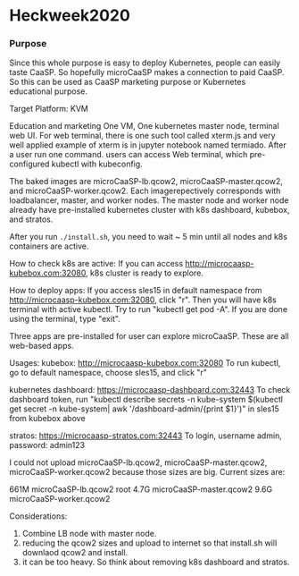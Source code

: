 # Heckweek2020

### Purpose

Since this whole purpose is easy to deploy Kubernetes, people can easily taste CaaSP. So hopefully microCaaSP makes a connection to paid CaaSP. So this can be used as CaaSP marketing purpose or Kubernetes educational purpose.

Target Platform: KVM

Education and marketing
    One VM, One kubernetes master node, terminal web UI.
    For web terminal, there is one such tool called xterm.js and very well applied example of xterm is in jupyter notebook named termiado. 
    After a user run one command. users can access Web terminal, which pre-configured kubectl with kubeconfig.



The baked images are microCaaSP-lb.qcow2,  microCaaSP-master.qcow2, and microCaaSP-worker.qcow2. Each imagerepectively corresponds with loadbalancer, master, and worker nodes. The master node and worker node already have pre-installed kubernetes cluster with k8s dashboard, kubebox, and stratos.

After you run `./install.sh`, you need to wait ~ 5 min until all nodes and k8s containers are active.

How to check k8s are active:
    If you can access http://microcaasp-kubebox.com:32080, k8s cluster is ready to explore.

How to deploy apps:
    If you access sles15 in default namespace from http://microcaasp-kubebox.com:32080, click "r". Then you will have k8s terminal with active kubectl. Try to run "kubectl get pod -A". If you are done using the terminal, type "exit".   

Three apps are pre-installed for user can explore microCaaSP.
These are all web-based apps.


Usages:
  kubebox: http://microcaasp-kubebox.com:32080
           To run kubectl, go to default namespace, choose sles15, and click "r"

  kubernetes dashboard: https://microcaasp-dashboard.com:32443
           To check dashboard token, run "kubectl describe secrets -n kube-system  $(kubectl get secret -n kube-system| awk '/dashboard-admin/{print $1}')" in sles15 from kubebox above 

  stratos: https://microcaasp-stratos.com:32443
           To login, username admin, password: admin123



I could not upload microCaaSP-lb.qcow2, microCaaSP-master.qcow2, microCaaSP-worker.qcow2 because those sizes are big.  Current sizes are:

661M microCaaSP-lb.qcow2
root  4.7G microCaaSP-master.qcow2
9.6G microCaaSP-worker.qcow2

Considerations:
1. Combine LB node with master node.
2. reducing the qcow2 sizes and upload to internet so that install.sh will downlaod qcow2 and install.
3. it can be too heavy. So think about removing k8s dashboard and stratos.


